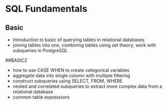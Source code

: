 # SQL Fundamentals
## Basic
-   Introduction to basic of querying tables in relational databases
-   joining tables into one, combining tables using set theory, work with subqueries in PostgreSQL

##BASIC2
- how to use CASE WHEN to create categorical variables
- aggregate data into single column with multiple filtering
- construct subqueries using SELECT, FROM, WHERE
- nested and correlated subqueries to extract more complex data from a relational database
- common table expressions 
